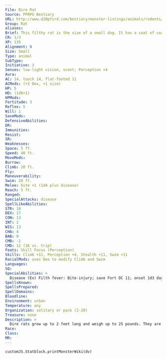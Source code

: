 ```yaml
---
File: Dire Rat
Source: PFRPG Bestiary
URL: http://www.d20pfsrd.com/bestiary/monster-listings/animals/rodents/rat/dire-rat
Group: Rat
aliases: 
Brief: This filthy rat is the size of a small dog. It has a coat of coarse fur, a long and scabby tail, and two glittering eyes.
CR: 1/3
XP: 135
Alignment: N
Size: Small
Type: animal
SubType: 
Initiative: 3
Senses: low-light vision, scent; Perception +4
Aura: 
AC: 14, touch 14, flat-footed 11
ACMods: (+3 Dex, +1 size)
HP: 5
HD: (1d8+1)
HPMods: 
Fortitude: 3
Reflex: 5
Will: 1
SaveMods: 
DefensiveAbilities: 
DR: 
Immunities: 
Resist: 
SR: 
Weaknesses: 
Space: 5 ft.
Speed: 40 ft.
MoveMods: 
Burrow: 
Climb: 20 ft.
Fly: 
Maneuverability: 
Swim: 20 ft.
Melee: bite +1 (1d4 plus disease)
Reach: 5 ft.
Ranged: 
SpecialAttacks: disease
SpellLikeAbilities: 
STR: 10
DEX: 17
CON: 13
INT: 2
WIS: 13
CHA: 4
BAB: 0
CMB: -1
CMD: 12 (16 vs. trip)
Feats: Skill Focus (Perception)
Skills: Climb +11, Perception +4, Stealth +11, Swim +11
RacialMods: uses Dex to modify Climb and Swim
Languages: 
SQ: 
SpecialAbilities: >
  Disease (Ex) Filth fever: Bite-injury; save Fort DC 11; onset 1d3 days; frequency 1/day; effect 1d3 Dex damage and 1d3 Con damage; cure 2 consecutive saves. The save DC is Constitution-based.
SpellsKnown: 
SpellsPrepared: 
SpellDomains: 
Bloodline: 
Environment: urban
Temperature: any
Organization: solitary or pack (2-20)
Treasure: none
Description: >
  Dire rats grow up to 2 feet long and weigh up to 25 pounds. They are common menaces in dungeons and city sewers alike. Dire Rat Companions Starting Statistics: Size Small; Speed 40 ft., climb 20 ft., swim 20 ft.; Attack bite (1d4); Ability Scores Str 10, Dex 17, Con 12, Int 2, Wis 12, Cha 4; Special Qualities lowlight vision, scent. 4th-Level Advancement: Attack bite (1d4 plus disease); Ability Scores Str +2, Con +2.
Race: 
Class: 
MR: 
---
```

```dataviewjs
customJS.Statblock.printMonsterWiki(dv)
```
